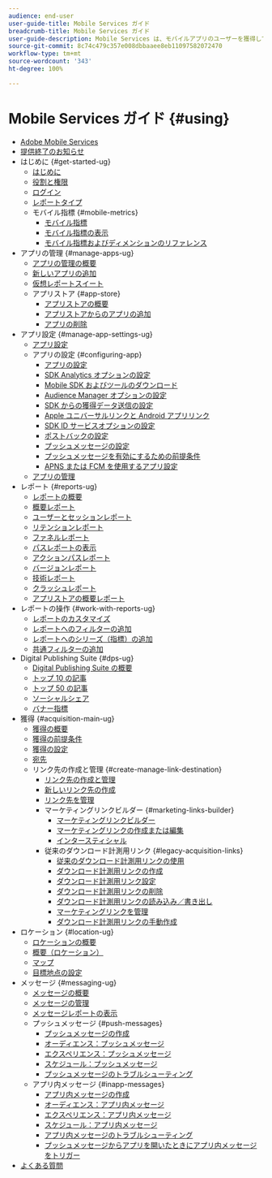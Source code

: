 ```yaml
---
audience: end-user
user-guide-title: Mobile Services ガイド
breadcrumb-title: Mobile Services ガイド
user-guide-description: Mobile Services は、モバイルアプリのユーザーを獲得して惹きつけ、エクスペリエンスを最適化するのに役立つエンドツーエンドのソリューションです。
source-git-commit: 8c74c479c357e008dbbaaee8eb11097582072470
workflow-type: tm+mt
source-wordcount: '343'
ht-degree: 100%

---
```



# Mobile Services ガイド {#using}

+ [Adobe Mobile Services](home.md)
+ [提供終了のお知らせ](eol.md)
+ はじめに {#get-started-ug}
   + [はじめに](gs/gs.md)
   + [役割と権限](gs/c-mob-roles-and-permissions.md)
   + [ログイン](gs/gs-signin.md)
   + [レポートタイプ](gs/reports-types.md)
   + モバイル指標 {#mobile-metrics}
      + [モバイル指標 ](gs/metrics/metrics.md)
      + [モバイル指標の表示](gs/metrics/overview.md)
      + [モバイル指標およびディメンションのリファレンス](gs/metrics/metrics-reference.md)
+ アプリの管理 {#manage-apps-ug}
   + [アプリの管理の概要](manage-apps/manage-apps.md)
   + [新しいアプリの追加 ](manage-apps/t-new-app.md)
   + [仮想レポートスイート](manage-apps/c-mob-vrs.md)
   + アプリストア {#app-store}
      + [アプリストアの概要](manage-apps/c-app-store/c-app-store.md)
      + [アプリストアからのアプリの追加](manage-apps/c-app-store/t-app-store-app.md)
      + [アプリの削除 ](manage-apps/t-delete-apps.md)
+ アプリ設定 {#manage-app-settings-ug}
   + [アプリ設定](c-manage-app-settings/c-manage-app-settings.md)
   + アプリの設定 {#configuring-app}
      + [アプリの設定](c-manage-app-settings/c-mob-confg-app/c-mob-confg-app.md)
      + [SDK Analytics オプションの設定](c-manage-app-settings/c-mob-confg-app/t-config-analytics/t-config-analytics.md)
      + [Mobile SDK およびツールのダウンロード ](c-manage-app-settings/c-mob-confg-app/t-config-analytics/download-sdk.md)
      + [Audience Manager オプションの設定](c-manage-app-settings/c-mob-confg-app/t-config-aam.md)
      + [SDK からの獲得データ送信の設定 ](c-manage-app-settings/c-mob-confg-app/t-config-acquisition.md)
      + [Apple ユニバーサルリンクと Android アプリリンク](c-manage-app-settings/c-mob-confg-app/c-universal-app-links.md)
      + [SDK ID サービスオプションの設定](c-manage-app-settings/c-mob-confg-app/t-config-visitor.md)
      + [ポストバックの設定](c-manage-app-settings/c-mob-confg-app/signals.md)
      + [プッシュメッセージの設定 ](c-manage-app-settings/c-mob-confg-app/configure-push-messaging/configure-push-messaging.md)
      + [プッシュメッセージを有効にするための前提条件](c-manage-app-settings/c-mob-confg-app/configure-push-messaging/prerequisites-push-messaging.md)
      + [APNS または FCM を使用するアプリ設定](c-manage-app-settings/c-mob-confg-app/configure-push-messaging/configure-app-apns-gcm.md)
   + [アプリの管理](c-manage-app-settings/c-mob-manage-app.md)
+ レポート {#reports-ug}
   + [レポートの概要](usage/usage.md)
   + [概要レポート](usage/usage-overview.md)
   + [ユーザーとセッションレポート](usage/users-sessions.md)
   + [リテンションレポート](usage/reports-retention.md)
   + [ファネルレポート](usage/reports-funnel.md)
   + [パスレポートの表示](usage/reports-view-paths.md)
   + [アクションパスレポート](usage/reports-action-paths.md)
   + [バージョンレポート](usage/c-reports-versions.md)
   + [技術レポート](usage/reports-technology.md)
   + [クラッシュレポート](usage/c-crashes.md)
   + [アプリストアの概要レポート](usage/c-app-store-store-performance.md)
+ レポートの操作 {#work-with-reports-ug}
   + [レポートのカスタマイズ ](usage/reports-customize/reports-customize.md)
   + [レポートへのフィルターの追加 ](usage/reports-customize/t-reports-customize.md)
   + [レポートへのシリーズ（指標）の追加 ](usage/reports-customize/t-reports-series.md)
   + [共通フィルターの追加 ](usage/reports-customize/t-sticky-filter.md)
+ Digital Publishing Suite {#dps-ug}
   + [Digital Publishing Suite の概要](dps/dps.md)
   + [トップ 10 の記事](dps/dps-top-ten-articles.md)
   + [トップ 50 の記事](dps/dps-top-50-articles.md)
   + [ソーシャルシェア](dps/dps-social-sharing.md)
   + [バナー指標](dps/dps-banner-metrics.md)
+ 獲得 {#acquisition-main-ug}
   + [獲得の概要](acquisition-main/acquisition-main.md)
   + [獲得の前提条件 ](acquisition-main/c-acquisition-prerequisites.md)
   + [獲得の設定](acquisition-main/t-enable-acquisition.md)
   + [宛先](acquisition-main/c-create-destinations.md)
   + リンク先の作成と管理 {#create-manage-link-destination}
      + [リンク先の作成と管理 ](acquisition-main/c-manage-link-destinations/c-manage-link-destinations.md)
      + [新しいリンク先の作成](acquisition-main/c-manage-link-destinations/t-create-new-app-deep-link-destination.md)
      + [リンク先を管理 ](acquisition-main/c-manage-link-destinations/t-archive-unarchive-link-destinations.md)
      + マーケティングリンクビルダー {#marketing-links-builder}
         + [マーケティングリンクビルダー](acquisition-main/c-marketing-links-builder/c-marketing-links-builder.md)
         + [マーケティングリンクの作成または編集](acquisition-main/c-marketing-links-builder/t-create-edit-adobe-links/t-create-edit-adobe-links.md)
         + [インタースティシャル](acquisition-main/c-marketing-links-builder/t-create-edit-adobe-links/t-interstitials.md)
      + 従来のダウンロード計測用リンク {#legacy-acquisition-links}
         + [従来のダウンロード計測用リンクの使用](acquisition-main/c-marketing-links-builder/t-create-edit-adobe-links/c-use-legacy-acquisition-links/c-use-legacy-acquisition-links.md)
         + [ダウンロード計測用リンクの作成](acquisition-main/c-marketing-links-builder/t-create-edit-adobe-links/c-use-legacy-acquisition-links/t-acquisition-link.md)
         + [ダウンロード計測用リンク設定](acquisition-main/c-marketing-links-builder/t-create-edit-adobe-links/c-use-legacy-acquisition-links/c-manage-acquisition-links/c-manage-acquisition-links.md)
         + [ダウンロード計測用リンクの削除](acquisition-main/c-marketing-links-builder/t-create-edit-adobe-links/c-use-legacy-acquisition-links/c-manage-acquisition-links/t-acquisition-del.md)
         + [ダウンロード計測用リンクの読み込み／書き出し](acquisition-main/c-marketing-links-builder/t-create-edit-adobe-links/c-use-legacy-acquisition-links/c-manage-acquisition-links/t-acquisition-import.md)
         + [マーケティングリンクを管理](acquisition-main/c-marketing-links-builder/c-manage-adobe-links.md)
         + [ダウンロード計測用リンクの手動作成](acquisition-main/c-marketing-links-builder/acquisition-link-manual.md)
+ ロケーション {#location-ug}
   + [ロケーションの概要](location/location-overview.md)
   + [概要（ロケーション）](location/c-location-overview.md)
   + [マップ](location/c-map-points.md)
   + [目標地点の設定](location/t-manage-points.md)
+ メッセージ {#messaging-ug}
   + [メッセージの概要](in-app-messaging/in-app-messaging.md)
   + [メッセージの管理](in-app-messaging/messages-manage/messages-manage.md)
   + [メッセージレポートの表示](in-app-messaging/messages-manage/view-message-reports.md)
   + プッシュメッセージ {#push-messages}
      + [プッシュメッセージの作成](in-app-messaging/t-create-push-message/t-create-push-message.md)
      + [オーディエンス：プッシュメッセージ](in-app-messaging/t-create-push-message/c-audience-push-message.md)
      + [エクスペリエンス：プッシュメッセージ](in-app-messaging/t-create-push-message/c-experience-push-message.md)
      + [スケジュール：プッシュメッセージ](in-app-messaging/t-create-push-message/c-schedule-push-message.md)
      + [プッシュメッセージのトラブルシューティング](in-app-messaging/t-create-push-message/c-troubleshooting-push-messaging.md)
   + アプリ内メッセージ {#inapp-messages}
      + [アプリ内メッセージの作成](in-app-messaging/t-in-app-message/t-in-app-message.md)
      + [オーディエンス：アプリ内メッセージ](in-app-messaging/t-in-app-message/c-audience-in-app-message.md)
      + [エクスペリエンス：アプリ内メッセージ](in-app-messaging/t-in-app-message/c-experience-in-app-message.md)
      + [スケジュール：アプリ内メッセージ](in-app-messaging/t-in-app-message/c-schedule-in-app-message.md)
      + [アプリ内メッセージのトラブルシューティング ](in-app-messaging/t-in-app-message/in-apps-ts.md)
      + [プッシュメッセージからアプリを開いたときにアプリ内メッセージをトリガー](in-app-messaging/t-mob-trig-in-app-open-app-from-push.md)
+ [よくある質問](faq-mobile.md)